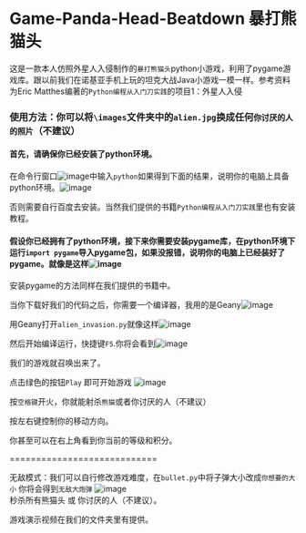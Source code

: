 # Game-Panda-Head-Beatdown 暴打熊猫头
这是一款本人仿照外星人入侵制作的`暴打熊猫头`python小游戏，利用了pygame游戏库。跟以前我们在诺基亚手机上玩的坦克大战Java小游戏一模一样。参考资料为Eric Matthes编著的`Python编程从入门刀实践`的项目1：外星人入侵  

### 使用方法：你可以将`\images`文件夹中的`alien.jpg`换成任何`你讨厌的人的照片`（不建议）  

#### 首先，请确保你已经安装了python环境。
在命令行窗口![image](https://github.com/xqmkkd/Game-Panda-Head-Beatdown/assets/143811250/51340a3f-883d-4345-ba8a-b046b3d83743)中输入`python`如果得到下面的结果，说明你的电脑上具备python环境。![image](https://github.com/xqmkkd/Game-Panda-Head-Beatdown/assets/143811250/3a605067-2464-4b8c-9c4b-a1ccf1b739fd)

否则需要自行百度去安装。当然我们提供的书籍`Python编程从入门刀实践`里也有安装教程。 

#### 假设你已经拥有了python环境，接下来你需要安装pygame库，在python环境下运行`import pygame`导入pygame包，如果没报错，说明你的电脑上已经装好了pygame。就像是这样![image](https://github.com/xqmkkd/Game-Panda-Head-Beatdown/assets/143811250/6f8301c1-7de6-4d78-9f97-83e5bb7889cf)  

安装pygame的方法同样在我们提供的书籍中。

当你下载好我们的代码之后，你需要一个编译器，我用的是Geany![image](https://github.com/xqmkkd/Game-Panda-Head-Beatdown/assets/143811250/d639f351-5ea6-413f-99e5-da7dbef6a408)  

用Geany打开`alien_invasion.py`就像这样![image](https://github.com/xqmkkd/Game-Panda-Head-Beatdown/assets/143811250/e3ebc7e1-f924-4a83-ad34-47791de76400)  

然后开始编译运行，快捷键`F5`.你将会看到![image](https://github.com/xqmkkd/Game-Panda-Head-Beatdown/assets/143811250/0e22e23b-5868-48fe-b581-767de57f81e4)  

我们的游戏就召唤出来了。  

点击绿色的按钮`Play` 即可开始游戏  ![image](https://github.com/xqmkkd/Game-Panda-Head-Beatdown/assets/143811250/44b03449-d1d9-47c5-bc39-c393139de598)

按`空格键`开火，你就能射杀`熊猫`或者你讨厌的人（不建议）  

按左右键控制你的移动方向。

你甚至可以在右上角看到你当前的等级和积分。

============================

无敌模式：我们可以自行修改游戏难度，在`bullet.py`中将子弹大小改成`你想要的大小`
你将会得到`无敌大炮弹` ![image](https://github.com/xqmkkd/Game-Panda-Head-Beatdown/assets/143811250/a9c0c41c-4487-4d71-9141-1ef22ea895ec)  
秒杀所有熊猫头 或 你讨厌的人（不建议）。

游戏演示视频在我们的文件夹里有提供。




